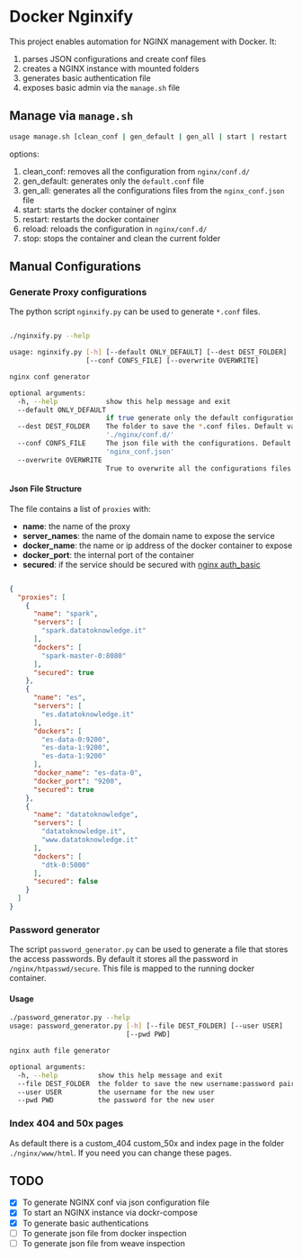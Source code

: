 # Docker Nginxify
This project enables automation for NGINX management with Docker. It:

1. parses JSON configurations and create conf files
2. creates a NGINX instance with mounted folders
3. generates basic authentication file
4. exposes basic admin via the `manage.sh` file

## Manage via `manage.sh`

```bash
usage manage.sh [clean_conf | gen_default | gen_all | start | restart | reload | stop]
```
options:

1. clean_conf: removes all the configuration from `nginx/conf.d/`
2. gen_default: generates only the `default.conf` file
3. gen_all: generates all the configurations files from the `nginx_conf.json` file
4. start: starts the docker container of nginx
5. restart: restarts the docker container
6. reload: reloads the configuration in `nginx/conf.d/`
7. stop: stops the container and clean the current folder

## Manual Configurations

### Generate Proxy configurations

The python script `nginxify.py` can be used to generate `*.conf` files.

```bash

./nginxify.py --help

usage: nginxify.py [-h] [--default ONLY_DEFAULT] [--dest DEST_FOLDER]
                   [--conf CONFS_FILE] [--overwrite OVERWRITE]

nginx conf generator

optional arguments:
  -h, --help            show this help message and exit
  --default ONLY_DEFAULT
                        if true generate only the default configurations
  --dest DEST_FOLDER    The folder to save the *.conf files. Default value
                        './nginx/conf.d/'
  --conf CONFS_FILE     The json file with the configurations. Default value
                        'nginx_conf.json'
  --overwrite OVERWRITE
                        True to overwrite all the configurations files
```

#### Json File Structure
The file contains a list of `proxies` with:
- **name**: the name of the proxy
- **server_names**: the name of the domain name to expose the service
- **docker_name**: the name or ip address of the docker container to expose
- **docker_port**: the internal port of the container
- **secured**: if the service should be secured with [nginx auth_basic]()

```json

{
  "proxies": [
    {
      "name": "spark",
      "servers": [
        "spark.datatoknowledge.it"
      ],
      "dockers": [
        "spark-master-0:8080"
      ],
      "secured": true
    },
    {
      "name": "es",
      "servers": [
        "es.datatoknowledge.it"
      ],
      "dockers": [
        "es-data-0:9200",
        "es-data-1:9200",
        "es-data-1:9200"
      ],
      "docker_name": "es-data-0",
      "docker_port": "9200",
      "secured": true
    },
    {
      "name": "datatoknowledge",
      "servers": [
        "datatoknowledge.it",
        "www.datatoknowledge.it"
      ],
      "dockers": [
        "dtk-0:5000"
      ],
      "secured": false
    }
  ]
}

```

### Password generator

The script `password_generator.py` can be used to generate a file that stores the access passwords. By default it stores all the password in `/nginx/htpasswd/secure`. This file is mapped to the running docker container.

#### Usage

```bash
./password_generator.py --help
usage: password_generator.py [-h] [--file DEST_FOLDER] [--user USER]
                             [--pwd PWD]

nginx auth file generator

optional arguments:
  -h, --help          show this help message and exit
  --file DEST_FOLDER  the folder to save the new username:password pair
  --user USER         the username for the new user
  --pwd PWD           the password for the new user
```

### Index 404 and 50x pages

As default there is a custom_404 custom_50x and index page in the folder `./nginx/www/html`. If you need you can change these pages.

## TODO

- [x] To generate NGINX conf via json configuration file
- [x] To start an NGINX instance via dockr-compose
- [x] To generate basic authentications
- [ ] To generate json file from docker inspection
- [ ] To generate json file from weave inspection
